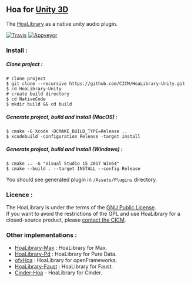 ## Hoa for [Unity 3D](https://unity3d.com/)

The [HoaLibrary](https://github.com/CICM/HoaLibrary-Light) as a native unity audio plugin.

[![Travis](https://img.shields.io/travis/CICM/HoaLibrary-Unity.svg?label=travis)](https://travis-ci.org/CICM/HoaLibrary-Unity)
[![Appveyor](https://img.shields.io/appveyor/ci/CICM/HoaLibrary-Unity.svg?label=appveyor)](https://ci.appveyor.com/project/CICM/HoaLibrary-Unity/history)

### Install :

##### Clone project :

```shell
# clone project
$ git clone --recursive https://github.com/CICM/HoaLibrary-Unity.git
$ cd HoaLibrary-Unity
# create build directory
$ cd NativeCode
$ mkdir build && cd build
```

##### Generate project, build and install (MacOS) :

```shell
$ cmake -G Xcode -DCMAKE_BUILD_TYPE=Release ..
$ xcodebuild -configuration Release -target install
```

##### Generate project, build and install (Windows) :

```shell
$ cmake .. -G "Visual Studio 15 2017 Win64"
$ cmake --build . --target INSTALL --config Release
```

You should see generated plugin in `/Assets/Plugins` directory.

### Licence :
The HoaLibrary is under the terms of the <a title="GNU" href="http://www.gnu.org/copyleft/gpl.html">GNU Public License</a>. </br>
If you want to avoid the restrictions of the GPL and use HoaLibrary for a closed-source product, please [contact the CICM](http://cicm.mshparisnord.org/).

### Other implementations :
* [HoaLibrary-Max](https://github.com/CICM/HoaLibrary-Max) : HoaLibrary for Max.
* [HoaLibrary-Pd](https://github.com/CICM/HoaLibrary-PD) : HoaLibrary for Pure Data.
* [ofxHoa](https://github.com/CICM/ofxHoa) : HoaLibrary for openFrameworks.
* [HoaLibrary-Faust](https://github.com/CICM/HoaLibrary-Faust) : HoaLibrary for Faust.
* [Cinder-Hoa](https://github.com/saynono/Cinder-Hoa) - HoaLibrary for Cinder.
